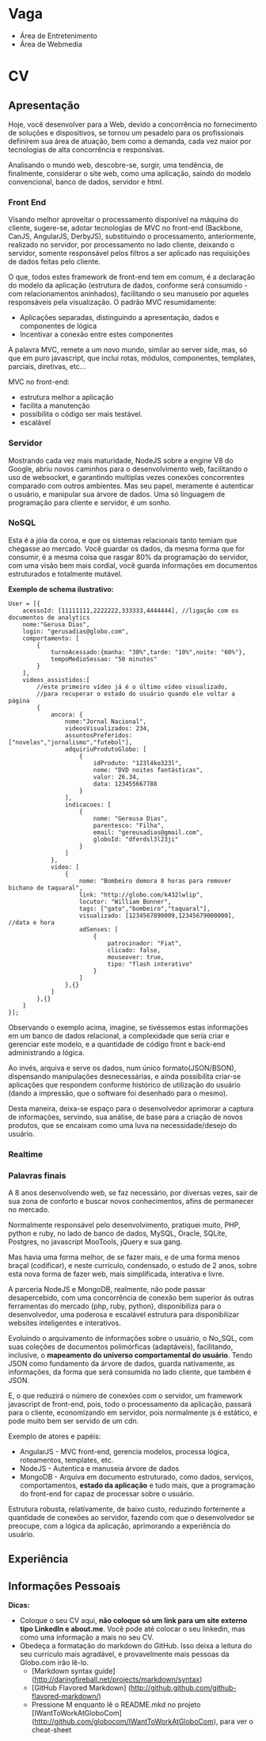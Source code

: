 Vaga
====

* Área de Entretenimento
* Área de Webmedia

CV
==

## Apresentação

Hoje, você desenvolver para a Web, devido a concorrência no fornecimento de soluções e dispositivos, se tornou um pesadelo para os profissionais definirem sua área de atuação, bem como a demanda, cada vez maior por tecnologias de alta concorrência e responsivas.
    
Analisando o mundo web, descobre-se, surgir, uma tendência, de finalmente, considerar o site web, como uma aplicação, saindo do modelo convencional, banco de dados, servidor e html.
    
### Front End

Visando melhor aproveitar o processamento disponível na máquina do cliente, sugere-se, adotar tecnologias de MVC no front-end (Backbone, CanJS, AngularJS, DerbyJS), substituindo o processamento, anteriormente, realizado no servidor, por processamento no lado cliente, deixando o servidor, somente responsável pelos filtros a ser aplicado nas requisições de dados feitas pelo cliente.
    
O que, todos estes framework de front-end tem em comum, é a declaração do modelo da aplicação (estrutura de dados, conforme será consumido - com relacionamentos aninhados), facilitando o seu manuseio por aqueles responsáveis pela visualização. O padrão MVC resumidamente:
* Aplicações separadas, distinguindo a apresentação, dados e componentes de lógica
* Incentivar a conexão entre estes componentes
    
A palavra MVC, remete a um novo mundo, similar ao server side, mas, só que em puro javascript, que inclui rotas, módulos, componentes, templates, parciais, diretivas, etc... 

MVC no front-end:
* estrutura melhor a aplicação
* facilita a manutenção
* possibilita o código ser mais testável.
* escalável
    
### Servidor

Mostrando cada vez mais maturidade, NodeJS sobre a engine V8 do Google, abriu novos caminhos para o desenvolvimento web, facilitando o uso de websocket, e garantindo multiplas vezes conexões concorrentes comparado com outros ambientes.
Mas seu papel, meramente é autenticar o usuário, e manipular sua árvore de dados.
Uma só linguagem de programação para cliente e servidor, é um sonho.

### NoSQL
Esta é a jóia da coroa, e que os sistemas relacionais tanto temiam que chegasse ao mercado.
Você guardar os dados, da mesma forma que for consumir, é a mesma coisa que rasgar 80% da programação do servidor, com uma visão bem mais cordial, você guarda informações em documentos estruturados e totalmente mutável.
    
**Exemplo de schema ilustrativo:**
```
User = [{
    acessoId: [11111111,2222222,333333,4444444], //ligação com os documentos de analytics
    nome:"Gerusa Dias",
    login: "gerusadias@globo.com",
    comportamento: [
        {
            turnoAcessado:{manha: "30%",tarde: "10%",noite: "60%"},
            tempoMedioSessao: "50 minutos"
        }
    ],
    videos_assistidos:[
    	//este primeiro vídeo já é o último vídeo visualizado, 
    	//para recuperar o estado do usuário quando ele voltar a página
    	{
    	    ancora: {
    	        nome:"Jornal Nacional",
    	        videosVisualizados: 234,
                assuntosPreferidos: ["novelas","jornalismo","futebol"],
                adquiriuProdutoGlobo: [
                    {
                        idProduto: "123l4ko323l",
                        nome: "DVD noites fantásticas",
                        valor: 26.34,
                        data: 123455667788
                    }
                ],
                indicacoes: [
                    {
                        nome: "Gereusa Dias",
                        parentesco: "Filha",
                        email: "gereusadias@gmail.com",
                        globoId: "dferdsl3l23ji"
                    }
                ]
    	    },
    	    video: [
    	        {
    	            nome: "Bombeiro demora 8 horas para remover bichano de taquaral",
    	            link: "http://globo.com/k432lwlip",
    	            locutor: "William Bonner",
    	            tags: ["gato","bombeiro","taquaral"],
    	            visualizado: [1234567890009,12345679000000], //data e hora
    	            adSenses: [
    	                {
    	            	    patrocinador: "Fiat",
    	            	    clicado: false,
    	            	    mouseover: true,
    	            	    tipo: "flash interativo"
    	                }
    	            ]
    	        },{}
    	    ]
    	},{}
    ]
}];
```
Observando o exemplo acima, imagine, se tivéssemos estas informações em um banco de dados relacional, a complexidade que seria criar e gerenciar este modelo, e a quantidade de código front e back-end administrando a lógica.

Ao invés, arquiva e serve os dados, num único formato(JSON/BSON), dispensando manipulações desnecessárias, e ainda possibilita criar-se aplicações que respondem conforme histórico de utilização do usuário (dando a impressão, que o software foi desenhado para o mesmo).

Desta maneira, deixa-se espaço para o desenvolvedor aprimorar a captura de informações, servindo, sua análise, de base para a criação de novos produtos, que se encaixam como uma luva na necessidade/desejo do usuário.
    
### Realtime
    
### Palavras finais

A 8 anos desenvolvendo web, se faz necessário, por diversas vezes, sair de sua zona de conforto e buscar novos conhecimentos, afins de permanecer no mercado.
    
Normalmente responsável pelo desenvolvimento, pratiquei muito, PHP, python e ruby, no lado de banco de dados, MySQL, Oracle, SQLite, Postgres, no javascript MooTools, jQuery e sua gang.
    
Mas havia uma forma melhor, de se fazer mais, e de uma forma menos braçal (codificar), e neste currículo, condensado, o estudo de 2 anos, sobre esta nova forma de fazer web, mais simplificada, interativa e livre.
    
A parceria NodeJS e MongoDB, realmente, não pode passar desapercebido, com uma concorrência de conexão bem superior ás outras ferramentas do mercado (php, ruby, python), disponibiliza para o desenvolvedor, uma poderosa e escalável estrutura para disponibilizar websites inteligentes e interativos.

Evoluindo o arquivamento de informações sobre o usuário, o No_SQL, com suas coleções de documentos polimórficas (adaptáveis), facilitando, inclusive, o **mapeamento do universo comportamental do usuário**. 
Tendo JSON como fundamento da árvore de dados, guarda nativamente, as informações, da forma que será consumida no lado cliente, que também é JSON.

E, o que reduzirá o número de conexões com o servidor, um framework javascript de front-end, pois, todo o processamento da aplicação, passará para o cliente, economizando em servidor, pois normalmente js é estático, e pode muito bem ser servido de um cdn.

Exemplo de atores e papéis:

* AngularJS - MVC front-end, gerencia modelos, processa lógica, roteamentos, templates, etc.
* NodeJS - Autentica e manuseia árvore de dados
* MongoDB - Arquiva em documento estruturado, como dados, serviços, comportamentos, **estado da aplicação** e tudo mais, que a programação do front-end for capaz de processar sobre o usuário.

Estrutura robusta, relativamente, de baixo custo, reduzindo fortemente a quantidade de conexões ao servidor, fazendo com que o desenvolvedor se preocupe, com a lógica da aplicação, aprimorando a experiência do usuário. 
    
## Experiência

## Informações Pessoais



__Dicas:__
* Coloque o seu CV aqui, __não coloque só um link para um site externo tipo LinkedIn e about.me__. Você pode até colocar o seu linkedin, mas como uma informação a mais no seu CV.
* Obedeça a formatação do markdown do GitHub. Isso deixa a leitura do seu currículo mais agradável, e provavelmente mais pessoas da Globo.com irão lê-lo.
	* [Markdown syntax guide] (http://daringfireball.net/projects/markdown/syntax)
	* [GitHub Flavored Markdown] (http://github.github.com/github-flavored-markdown/)
	* Pressione M enquanto lê o README.mkd no projeto [IWantToWorkAtGloboCom] (http://github.com/globocom/IWantToWorkAtGloboCom), para ver o cheat-sheet
